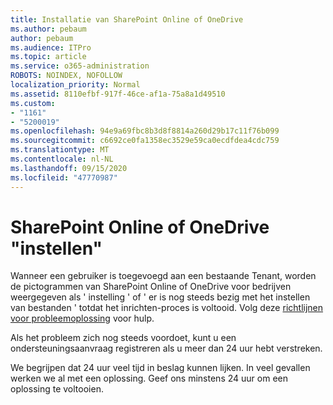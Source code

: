 ```yaml
---
title: Installatie van SharePoint Online of OneDrive
ms.author: pebaum
author: pebaum
ms.audience: ITPro
ms.topic: article
ms.service: o365-administration
ROBOTS: NOINDEX, NOFOLLOW
localization_priority: Normal
ms.assetid: 8110efbf-917f-46ce-af1a-75a8a1d49510
ms.custom:
- "1161"
- "5200019"
ms.openlocfilehash: 94e9a69fbc8b3d8f8814a260d29b17c11f76b099
ms.sourcegitcommit: c6692ce0fa1358ec3529e59ca0ecdfdea4cdc759
ms.translationtype: MT
ms.contentlocale: nl-NL
ms.lasthandoff: 09/15/2020
ms.locfileid: "47770987"
---
```

# <a name="sharepoint-online-or-onedrive-setting-up"></a>SharePoint Online of OneDrive "instellen"

Wanneer een gebruiker is toegevoegd aan een bestaande Tenant, worden de pictogrammen van SharePoint Online of OneDrive voor bedrijven weergegeven als ' instelling ' of ' er is nog steeds bezig met het instellen van bestanden ' totdat het inrichten-proces is voltooid. Volg deze [richtlijnen voor probleemoplossing](https://docs.microsoft.com/sharepoint/support/sites/troubleshooting-guide-for-sites-stopped-at-provisioning) voor hulp.

Als het probleem zich nog steeds voordoet, kunt u een ondersteuningsaanvraag registreren als u meer dan 24 uur hebt verstreken.

We begrijpen dat 24 uur veel tijd in beslag kunnen lijken. In veel gevallen werken we al met een oplossing. Geef ons minstens 24 uur om een oplossing te voltooien.
